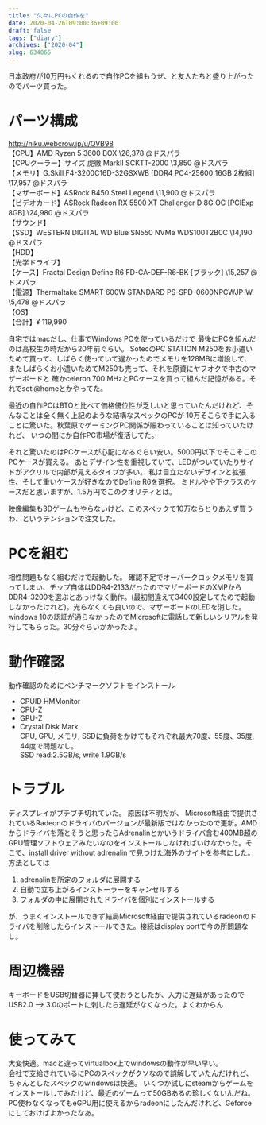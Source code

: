 ```yaml
---
title: "久々にPCの自作を"
date: 2020-04-26T09:00:36+09:00
draft: false
tags: ["diary"]
archives: ["2020-04"]
slug: 634065
---
```

日本政府が10万円もくれるので自作PCを組もうぜ、と友人たちと盛り上がったのでパーツ買った。  
  
# パーツ構成
http://niku.webcrow.jp/u/QVB98  
【CPU】AMD Ryzen 5 3600 BOX \26,378 @ドスパラ  
【CPUクーラー】サイズ 虎徹 MarkII SCKTT-2000 \3,850 @ドスパラ  
【メモリ】G.Skill F4-3200C16D-32GSXWB [DDR4 PC4-25600 16GB 2枚組] \17,957 @ドスパラ  
【マザーボード】ASRock B450 Steel Legend \11,900 @ドスパラ  
【ビデオカード】ASRock Radeon RX 5500 XT Challenger D 8G OC [PCIExp 8GB] \24,980 @ドスパラ  
【サウンド】  
【SSD】WESTERN DIGITAL WD Blue SN550 NVMe WDS100T2B0C \14,190 @ドスパラ  
【HDD】  
【光学ドライブ】  
【ケース】Fractal Design Define R6 FD-CA-DEF-R6-BK [ブラック] \15,257 @ドスパラ  
【電源】Thermaltake SMART 600W STANDARD PS-SPD-0600NPCWJP-W \5,478 @ドスパラ  
【OS】  
【合計】¥ 119,990  
  
自宅ではmacだし、仕事でWindows PCを使っているだけで  最後にPCを組んだのは高校生の時だから20年前ぐらい。
SotecのPC STATION M250をお小遣いためて買って、しばらく使っていて遅かったのでメモリを128MBに増設して、
またしばらくお小遣いためてM250も売って、それを原資にヤフオクで中古のマザーボードと
確かceleron 700 MHzとPCケースを買って組んだ記憶がある。それでseti@homeとかやってた。  

最近の自作PCはBTOと比べて価格優位性が乏しいと思っていたんだけれど、そんなことは全く無く上記のような結構なスペックのPCが
10万そこらで手に入ることに驚いた。秋葉原でゲーミングPC関係が賑わっていることは知っていたけれど、
いつの間にか自作PC市場が復活してた。

それと驚いたのはPCケースが心配になるぐらい安い。5000円以下でそこそこのPCケースが買える。
あとデザイン性を重視していて、LEDがついていたりサイドがアクリルで内部が見えるタイプが多い。
私は目立たないデザインと拡張性、そして重いケースが好きなのでDefine R6を選択。
ミドルやや下クラスのケースだと思いますが、1.5万円でこのクオリティとは。

映像編集も3Dゲームもやらないけど、このスペックで10万ならとりあえず買うわ、というテンションで注文した。

# PCを組む
相性問題もなく組むだけで起動した。
確認不足でオーバークロックメモリを買ってしまい、チップ自体はDDR4-2133だったのでマザーボードのXMPからDDR4-3200を選ぶとあっけなく動作。(最初間違えて3400設定してたので起動しなかったけれど)。光らなくても良いので、マザーボードのLEDを消した。  
windows 10の認証が通らなかったのでMicrosoftに電話して新しいシリアルを発行してもらった。30分ぐらいかかったよ。

# 動作確認
動作確認のためにベンチマークソフトをインストール
- CPUID HMMonitor
- CPU-Z
- GPU-Z
- Crystal Disk Mark  
CPU, GPU, メモリ, SSDに負荷をかけてもそれぞれ最大70度、55度、35度, 44度で問題なし。  
SSD read:2.5GB/s, write 1.9GB/s  

# トラブル
ディスプレイがブチブチ切れていた。
原因は不明だが、  Microsoft経由で提供されているRadeonのドライバのバージョンが最新版ではなかったので更新。AMDからドライバを落とそうと思ったらAdrenalinとかいうドライバ含む400MB超のGPU管理ソフトウェアみたいなのをインストールしなければいけなかった。そこで、install driver without adrenalin で見つけた海外のサイトを参考にした。方法としては  

1. adrenalinを所定のフォルダに展開する
1. 自動で立ち上がるインストーラーをキャンセルする
1. フォルダの中に展開されたドライバを個別にインストールする  

が、うまくインストールできず結局Microsoft経由で提供されているradeonのドライバを削除したらインストールできた。接続はdisplay portで今の所問題なし。

# 周辺機器
キーボードをUSB切替器に挿して使おうとしたが、入力に遅延があったのでUSB2.0 --> 3.0のポートに刺したら遅延がなくなった。よくわからん

# 使ってみて
大変快適。macと違ってvirtualbox上でwindowsの動作が早い早い。  
会社で支給されているにPCのスペックがクソなので誤解していたんだけれど、ちゃんとしたスペックのwindowsは快適。
いくつか試しにsteamからゲームをインストールしてみたけど、最近のゲームって50GBあるの珍しくないんだね。  
PC使わなくなってもeGPU用に使えるからradeonにしたんだけれど、Geforceにしておけばよかったなあ。

